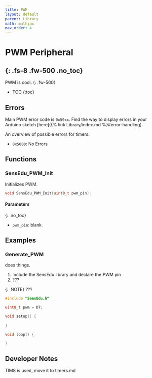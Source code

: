 ```yaml
---
title: PWM
layout: default
parent: Library
math: mathjax
nav_order: 4
---
```


# PWM Peripheral
{: .fs-8 .fw-500 .no_toc}
---

PWM is cool.
{: .fw-500}

- TOC
{:toc}

## Errors

Main PWM error code is `0x50xx`. Find the way to display errors in your Arduino sketch [here]({% link Library/index.md %}#error-handling).

An overview of possible errors for timers:
* `0x5000`: No Errors

## Functions

### SensEdu_PWM_Init
Initializes PWM.

```c
void SensEdu_PWM_Init(uint8_t pwm_pin);
```

#### Parameters
{: .no_toc}
* `pwm_pin`: blank.

## Examples

### Generate_PWM

does things.

1. Include the SensEdu library and declare the PWM pin
2. ???

{: .NOTE}
???

```c
#include "SensEdu.h"

uint8_t pwm = D7;

void setup() {
    
}

void loop() {

}
```

## Developer Notes
TIM8 is used, move it to timers.md

[STM32H747 Reference Manual]: https://www.st.com/resource/en/reference_manual/rm0399-stm32h745755-and-stm32h747757-advanced-armbased-32bit-mcus-stmicroelectronics.pdf
